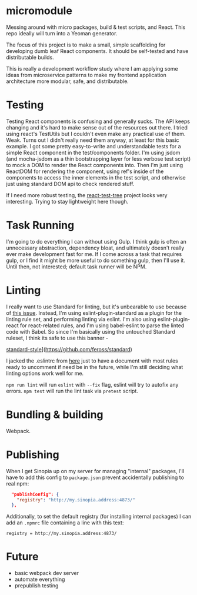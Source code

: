 # micromodule
Messing around with micro packages, build &amp; test scripts, and React. This repo ideally will turn into a Yeoman generator.

The focus of this project is to make a small, simple scaffolding for developing dumb leaf React components. It should be self-tested and have distributable builds. 

This is really a development workflow study where I am applying some ideas from microservice patterns to make my frontend application architecture more modular, safe, and distributable.

# Testing

Testing React components is confusing and generally sucks. The API keeps changing and it's hard to make sense out of the resources out there. I tried using react's TestUtils but I couldn't even make any practical use of them. Weak. Turns out I didn't really need them anyway, at least for this basic example. I got some pretty easy-to-write and understandable tests for a simple React component in the test/components folder. I'm using jsdom (and mocha-jsdom as a thin bootstrapping layer for less verbose test script) to mock a DOM to render the React components into. Then I'm just using ReactDOM for rendering the component, using ref's inside of the components to access the inner elements in the test script, and otherwise just using standard DOM api to check rendered stuff.

If I need more robust testing, the [react-test-tree](https://github.com/QubitProducts/react-test-tree) project looks very interesting. Trying to stay lightweight here though.

# Task Running

I'm going to do everything I can without using Gulp. I think gulp is often an unnecessary abstraction, dependency bloat, and ultimately doesn't really ever make development fast for me. If I come across a task that requires gulp, or I find it might be more useful to do something gulp, then I'll use it. Until then, not interested; default task runner will be NPM.

# Linting

I really want to use Standard for linting, but it's unbearable to use because of [this issue](https://github.com/feross/standard/issues/346). Instead, I'm using eslint-plugin-standard as a plugin for the linting rule set, and performing linting via eslint. I'm also using eslint-plugin-react for react-related rules, and I'm using babel-eslint to parse the linted code with Babel. So since I'm basically using the untouched Standard ruleset, I think its safe to use this banner -

[standard-style](https://cdn.rawgit.com/feross/standard/master/badge.svg)](https://github.com/feross/standard)

I jacked the .eslintrc from [here](https://gist.github.com/nkbt/9efd4facb391edbf8048) just to have a document with most rules ready to uncomment if need be in the future, while I'm still deciding what linting options work well for me.

`npm run lint` will run `eslint` with `--fix` flag, eslint will try to autofix any errors. `npm test` will run the lint task via `pretest` script.

# Bundling & building

Webpack.

# Publishing

When I get Sinopia up on my server for managing "internal" packages, I'll have to add this config to `package.json` prevent accidentally publishing to real npm:

```json
  "publishConfig": {
    "registry": "http://my.sinopia.address:4873/"
  },
```

Additionally, to set the default registry (for installing internal packages) I can add an `.npmrc` file containing a line with this text:
```
registry = http://my.sinopia.address:4873/
```

# Future

- basic webpack dev server
- automate everything
- prepublish testing